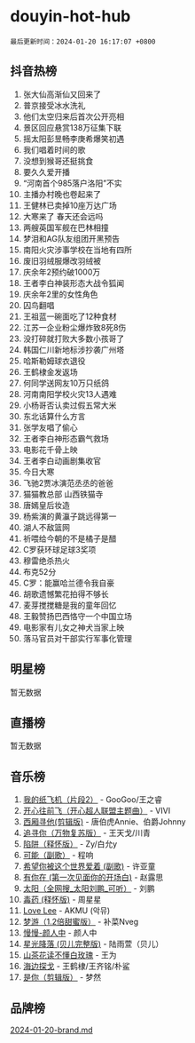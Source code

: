 # douyin-hot-hub

`最后更新时间：2024-01-20 16:17:07 +0800`

## 抖音热榜

1. 张大仙高渐仙又回来了
1. 普京接受冰水洗礼
1. 他们太空归来后首次公开亮相
1. 景区回应悬赏138万征集下联
1. 摇太阳彭昱畅李庚希爆笑初遇
1. 我们唱着时间的歌
1. 没想到猴哥还挺挑食
1. 要久久爱开播
1. “河南首个985落户洛阳”不实
1. 主播办村晚也卷起来了
1. 王健林已卖掉10座万达广场
1. 大寒来了 春天还会远吗
1. 两艘英国军舰在巴林相撞
1. 梦泪和AG队友组团开黑预告
1. 南阳火灾涉事学校在当地有四所
1. 废旧羽绒服爆改羽绒被
1. 庆余年2预约破1000万
1. 王者李白神装形态大战令狐闻
1. 庆余年2里的女性角色
1. 囚鸟翻唱
1. 王祖蓝一碗面吃了12种食材
1. 江苏一企业粉尘爆炸致8死8伤
1. 没打碎就打败大多数小孩哥了
1. 韩国仁川新地标涉抄袭广州塔
1. 哈斯勒姆球衣退役
1. 王鹤棣金发返场
1. 何同学送网友10万只纸鸽
1. 河南南阳学校火灾13人遇难
1. 小杨哥否认卖过假五常大米
1. 东北话算什么方言
1. 张学友唱了偷心
1. 王者李白神形态霸气救场
1. 电影花千骨上映
1. 王者李白动画剧集收官
1. 今日大寒
1. 飞驰2贾冰演范丞丞的爸爸
1. 猫猫教总部 山西铁猫寺
1. 唐嫣皇后妆造
1. 杨紫演的黄灜子跳远得第一
1. 湖人不敌篮网
1. 祈喂给今朝的不是橘子是醋
1. C罗获环球足球3奖项
1. 穆雷绝杀热火
1. 布克52分
1. C罗：能赢哈兰德令我自豪
1. 胡歌遗憾繁花拍得不够长
1. 麦芽搅搅糖是我的童年回忆
1. 王毅赞扬巴西恪守一个中国立场
1. 电影家有儿女之神犬当家上映
1. 落马官员对干部实行军事化管理

## 明星榜

暂无数据

## 直播榜

暂无数据

## 音乐榜

1. [我的纸飞机（片段2）](https://sf86-cdn-tos.douyinstatic.com/obj/tos-cn-ve-2774/oM2ZrKcg2CD5AeRB2gkeXOFB1IxAGJdZPazYHf) - GooGoo/王之睿
1. [开心往前飞（开心超人联盟主题曲）](https://sf86-cdn-tos.douyinstatic.com/obj/tos-cn-ve-2774/9d8fb7c82cf1421fb93a9fe925275e0a) - VIVI
1. [西厢寻他(剪辑版)](https://sf86-cdn-tos.douyinstatic.com/obj/tos-cn-ve-2774/oUsAVfAQKlRNxEv5qxvIB8o5qmIWUcXbzJKJhw) - 唐伯虎Annie、伯爵Johnny
1. [追寻你（万物复苏版）](https://sf86-cdn-tos.douyinstatic.com/obj/tos-cn-ve-2774/oYeAZJsbjIDit9APmBg8u6uDUQnHmoCf3gbo74) - 王天戈/川青
1. [陷阱（释怀版）](https://sf86-cdn-tos.douyinstatic.com/obj/tos-cn-ve-2774/oE8C21LeZrzKLDFfQYgMzx4GAIHageG5IzayY7) - Zy/白允y
1. [可能（副歌）](https://sf6-cdn-tos.douyinstatic.com/obj/tos-cn-ve-2774/cde1731888894259b333569393c2fb51) - 程响
1. [希望你被这个世界爱着 (副歌)](https://sf86-cdn-tos.douyinstatic.com/obj/tos-cn-ve-2774/oUHCmWQfZlE3QQBKBeD8rCFLpJzPgCpImhsxMt) - 许亚童
1. [有你在 (第一次见面你的开场白)](https://sf3-cdn-tos.douyinstatic.com/obj/tos-cn-ve-2774/oAthrQ3ClJBfI57uBoFEgNDYtNCZ0TSYQQfxQ0) - 赵露思
1. [太阳（全网搜_太阳刘鹏_可听）](https://sf86-cdn-tos.douyinstatic.com/obj/tos-cn-ve-2774/ogWbyIQnlBFImVbeDocRdCIYtBHlbJXgfZMvgz) - 刘鹏
1. [毒药 (释怀版)](https://sf86-cdn-tos.douyinstatic.com/obj/tos-cn-ve-2774/oYILMEAzspdZBIzy4frJNB8ZHPHWAhiwowd4Ad) - 周星星
1. [Love Lee](https://sf86-cdn-tos.douyinstatic.com/obj/tos-cn-ve-2774/o05GbkJGbCBTdDnMtB0fwOYgkeZp23vrWQDQBS) - AKMU (악뮤)
1. [梦游（1.2倍甜蜜版）](https://sf86-cdn-tos.douyinstatic.com/obj/tos-cn-ve-2774/o4gyAUm8hwufoEABmwVIiQtHsFuGzAEEWtNMzo) - 补菜Nveg
1. [慢慢-颜人中](https://sf3-cdn-tos.douyinstatic.com/obj/tos-cn-ve-2774/ocjHNfBXdBxQNC8ZGAeoLMFTUgtBg8bkExunDC) - 颜人中
1. [星光降落 (贝儿完整版)](https://sf86-cdn-tos.douyinstatic.com/obj/tos-cn-ve-2774/okwB9hAwyAtsFFkFBzAX1hOOfQuIoMNs0W2Mwr) - 陆雨萱（贝儿）
1. [山茶花读不懂白玫瑰](https://sf3-cdn-tos.douyinstatic.com/obj/tos-cn-ve-2774/osfn8B7DktrRHEPJgPCfDbw7QDQEkwC16BxZg9) - 王为
1. [海边探戈](https://sf3-cdn-tos.douyinstatic.com/obj/tos-cn-ve-2774/os9gE0VQCGqt6VQkZDyBBYvfSDY0QFe3vVmubn) - 王鹤棣/王齐铭/朴鲨
1. [是你（剪辑版）](https://sf86-cdn-tos.douyinstatic.com/obj/tos-cn-ve-2774/46019dae783c4c969944217fe1cfafc4) - 梦然

## 品牌榜

[2024-01-20-brand.md](2024-01-20-brand.md)
